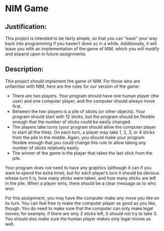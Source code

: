 # NIM Game
## Justification:
This project is intended to be fairly simple, so that you can “ease” your way back into programming if you haven’t done so in a while. Additionally, it will leave you with an implementation of the game of NIM, which you will modify and expand upon in future assignments.
## Description:
This project should implement the game of NIM. For those who are unfamiliar with NIM, here are the rules for our version of the game:

- There are two players. Your program should have one human player (the user) and
one computer player, and the computer should always move first.
- Between the two players is a pile of sticks (or other objects). Your program should start with 12 sticks, but the program should be flexible enough that the number of
sticks could be easily changed.
- The players take turns (your program should allow the computer player to start all the
time). On each turn, a player may take 1, 2, 3, or 4 sticks from the pile in the middle. Again, you should make your program flexible enough that you could change this rule to allow taking any number of sticks relatively easily.
- The winner of the game is the player that takes the last stick from the pile.
  
Your program does not need to have any graphics (although it can if you want to spend the extra time), but for each player’s turn it should be obvious whose turn it is, how many sticks were taken, and how many sticks are left in the pile. When a player wins, there should be a clear message as to who won.

For this assignment, you may have the computer make any move you like on its turn. You can feel free to make the computer player as good as you like, though. You do need to make sure that the computer can only make legal moves; for example, if there are only 2 sticks left, it should not try to take 3. You should also make sure the human player makes only legal moves as well.
